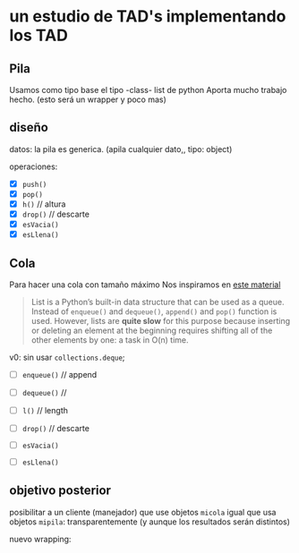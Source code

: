 # un estudio de TAD's implementando los TAD

## Pila

Usamos como tipo base el tipo -class- list de python
Aporta mucho trabajo hecho. (esto será un wrapper y poco mas)

## diseño

datos: la pila es generica. (apila cualquier dato,, tipo: object)

operaciones:

- [x] `push()`
- [x] `pop()`
- [x] `h()`    // altura
- [x] `drop()` // descarte
- [x] `esVacia()`
- [x] `esLlena()`

## Cola

Para hacer una cola con tamaño máximo Nos inspiramos en [este material](https://www.geeksforgeeks.org/queue-in-python/)

>List is a Python’s built-in data structure that can be used as a queue. Instead of `enqueue()` and `dequeue()`, `append()` and `pop()` function is used. However, lists are **quite slow** for this purpose because inserting or deleting an element at the beginning requires shifting all of the other elements by one: a task in O(n) time.

v0: sin usar `collections.deque`;

- [ ] `enqueue()` // append
- [ ] `dequeue()` //
- [ ] `l()`    // length
- [ ] `drop()` // descarte
- [ ] `esVacia()`
- [ ] `esLlena()`


## objetivo posterior

posibilitar a un cliente (manejador) que use objetos `micola` igual que usa objetos `mipila`: transparentemente (y aunque los resultados serán distintos)

nuevo wrapping: 


